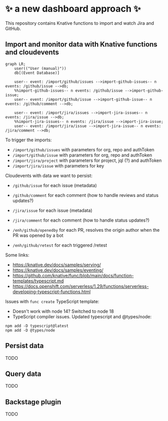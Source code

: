 # ✨ a new dashboard approach ✨

This repository contains Knative functions to import and watch Jira and GitHub.

## Import and monitor data with Knative functions and cloudevents

<!-- see https://mermaid.js.org/syntax/flowchart.html -->

```mermaid
graph LR;
    user(("User (manual)"))
    db[(Event Database)]

    user-- event: /import/github/issues -->import-github-issues-- n events: /github/issue -->db;
    %%import-github-issues-- n events: /github/issue -->import-github-issue;
    user-- event: /import/github/issue -->import-github-issue-- n events: /github/comment -->db;

    user-- event: /import/jira/issues -->import-jira-issues-- n events: /jira/issue -->db;
    %%import-jira-issues-- n events: /jira/issue -->import-jira-issue;
    user-- event: /import/jira/issue -->import-jira-issue-- n events: /jira/comment -->db;
```

To trigger the imports:

* `/import/github/issues` with parameters for org, repo and authToken
* `/import/github/issue` with parameters for org, repo and authToken
* `/import/jira/project` with parameters for project, jql (?) and authToken
* `/import/jira/issue` with parameters for key

Cloudevents with data we want to persist:

* `/github/issue` for each issue (metadata)
* `/github/comment` for each comment (how to handle reviews and status updates?)
* `/jira/issue` for each issue (metadata)
* `/jira/comment` for each comment (how to handle status updates?)

* `/enh/github/openedby` for each PR, resolves the origin author when the PR was opened by a bot
* `/enh/github/retest` for each triggered /retest

Some links:

* https://knative.dev/docs/samples/serving/
* https://knative.dev/docs/samples/eventing/
* https://github.com/knative/func/blob/main/docs/function-templates/typescript.md
* https://docs.openshift.com/serverless/1.29/functions/serverless-developing-typescript-functions.html

Issues with `func create` TypeScript template:

* Doesn't work with node 14? Switched to node 18
* TypeScript compiler issues. Updated typescript and @types/node:
```
npm add -D typescript@latest
npm add -D @types/node
```

## Persist data

TODO

## Query data

TODO

## Backstage plugin

TODO


